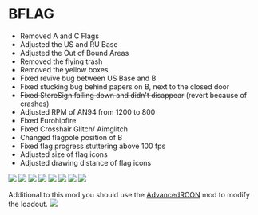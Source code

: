 # BFLAG
 - Removed A and C Flags 
 - Adjusted the US and RU Base
 - Adjusted the Out of Bound Areas
 - Removed the flying trash
 - Removed the yellow boxes
 - Fixed revive bug between US Base and B
 - Fixed stucking bug behind papers on B, next to the closed door
 - ~~Fixed StoreSign falling down and didn't disappear~~ (revert because of crashes)
 - Adjusted RPM of AN94 from 1200 to 800
 - Fixed Eurohipfire
 - Fixed Crosshair Glitch/ Aimglitch
 - Changed flagpole position of B
 - Fixed flag progress stuttering above 100 fps
 - Adjusted size of flag icons
 - Adjusted drawing distance of flag icons
<img src="https://image.prntscr.com/image/DBfR_GJvQxed19RqMs4z6g.jpeg"/>
<img src="https://image.prntscr.com/image/3yCdQ2aeS5CnmYn8H4G4vQ.jpeg"/>
<img src="https://image.prntscr.com/image/tnw4MY8nTsGbCnJLUq1AwQ.jpeg"/>
<img src="https://image.prntscr.com/image/aVqfYaQnRGS0wlNC_4PAQQ.jpeg"/>
<img src="https://image.prntscr.com/image/Uejre28aQRu895ypNV_Z1g.jpeg"/>
<img src="https://image.prntscr.com/image/duYbpnPpTKCyrhNLj66brw.jpeg"/>
<img src="https://image.prntscr.com/image/3FN4uThXRqSm_Y8mkU9HIg.jpeg"/>
<img src="https://image.prntscr.com/image/ziO21E-LRM_MyjqBGDPZgg.jpeg"/>

Additional to this mod you should use the <a href="https://github.com/FlashHit/AdvancedRCON">AdvancedRCON</a> mod to modify the loadout.
<img src="https://image.prntscr.com/image/j-6JaIkQTvSiDdtrz7qCEw.jpeg"/>
